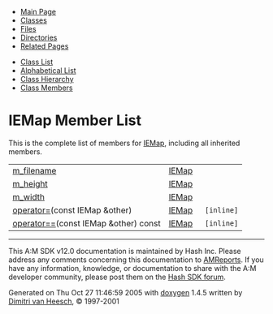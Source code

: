 <div class="tabs">

- [Main Page](index.md)
- <span id="current">[Classes](annotated.md)</span>
- [Files](files.md)
- [Directories](dirs.md)
- [Related Pages](pages.md)

</div>

<div class="tabs">

- [Class List](annotated.md)
- [Alphabetical List](classes.md)
- [Class Hierarchy](hierarchy.md)
- [Class Members](functions.md)

</div>

# IEMap Member List

This is the complete list of members for <a href="classIEMap.md" class="el">IEMap</a>, including all inherited members.

|  |  |  |
|----|----|----|
| <a href="classIEMap.md#5ebf2de426150cd6af7cdd8136161597" class="el">m_filename</a> | <a href="classIEMap.md" class="el">IEMap</a> |  |
| <a href="classIEMap.md#5bccc2dd5051e6a1a46cb5bc9a7fab06" class="el">m_height</a> | <a href="classIEMap.md" class="el">IEMap</a> |  |
| <a href="classIEMap.md#e08ceb7df2b41aa3d435716f76da0de5" class="el">m_width</a> | <a href="classIEMap.md" class="el">IEMap</a> |  |
| <a href="classIEMap.md#d50460f1a7bd65b4c4560f5c49c7a73a" class="el">operator=</a>(const IEMap &other) | <a href="classIEMap.md" class="el">IEMap</a> | ` [inline]` |
| <a href="classIEMap.md#4e14ba0e2bc5184002114b671003af64" class="el">operator==</a>(const IEMap &other) const | <a href="classIEMap.md" class="el">IEMap</a> | ` [inline]` |

------------------------------------------------------------------------

<span class="small">This A:M SDK v12.0 documentation is maintained by Hash Inc. Please address any comments concerning this documentation to [AMReports](http://www.hash.com/reports). If you have any information, knowledge, or documentation to share with the A:M developer community, please post them on the [Hash SDK forum](http://www.hash.com/forums/index.php?showforum=11).</span>

Generated on Thu Oct 27 11:46:59 2005 with [<span class="image placeholder" original-image-src="doxygen.png" original-image-title="" height="45" width="100" align="middle" border="0">doxygen</span>](http://www.doxygen.org/index.html) 1.4.5 written by [Dimitri van Heesch](mailto:dimitri@stack.nl), © 1997-2001
